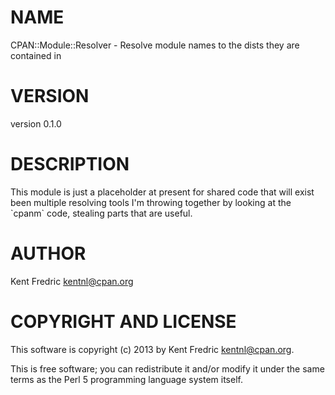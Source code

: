 # NAME

CPAN::Module::Resolver - Resolve module names to the dists they are contained in

# VERSION

version 0.1.0

# DESCRIPTION

This module is just a placeholder at present for shared code
that will exist been multiple resolving tools I'm throwing together
by looking at the \`cpanm\` code, stealing parts that are useful.

# AUTHOR

Kent Fredric <kentnl@cpan.org>

# COPYRIGHT AND LICENSE

This software is copyright (c) 2013 by Kent Fredric <kentnl@cpan.org>.

This is free software; you can redistribute it and/or modify it under
the same terms as the Perl 5 programming language system itself.
